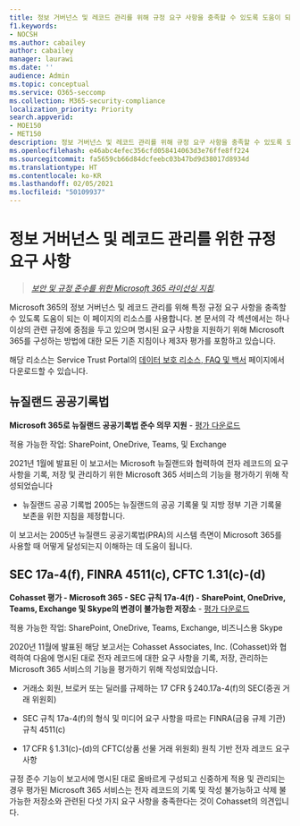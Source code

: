 ```yaml
---
title: 정보 거버넌스 및 레코드 관리를 위해 규정 요구 사항을 충족할 수 있도록 도움이 되는 리소스
f1.keywords:
- NOCSH
ms.author: cabailey
author: cabailey
manager: laurawi
ms.date: ''
audience: Admin
ms.topic: conceptual
ms.service: O365-seccomp
ms.collection: M365-security-compliance
localization_priority: Priority
search.appverid:
- MOE150
- MET150
description: 정보 거버넌스 및 레코드 관리를 위해 규정 요구 사항을 충족할 수 있도록 도움이 되는 리소스
ms.openlocfilehash: e46abc4efec356cfd058414063d3e76ffe8ff224
ms.sourcegitcommit: fa5659cb66d84dcfeebc03b47bd9d38017d8934d
ms.translationtype: HT
ms.contentlocale: ko-KR
ms.lasthandoff: 02/05/2021
ms.locfileid: "50109937"
---
```

# <a name="regulatory-requirements-for-information-governance-and-records-management"></a>정보 거버넌스 및 레코드 관리를 위한 규정 요구 사항

>*[보안 및 규정 준수를 위한 Microsoft 365 라이선싱 지침](https://aka.ms/ComplianceSD).*

Microsoft 365의 정보 거버넌스 및 레코드 관리를 위해 특정 규정 요구 사항을 충족할 수 있도록 도움이 되는 이 페이지의 리소스를 사용합니다. 본 문서의 각 섹션에서는 하나 이상의 관련 규정에 중점을 두고 있으며 명시된 요구 사항을 지원하기 위해 Microsoft 365를 구성하는 방법에 대한 모든 기존 지침이나 제3자 평가를 포함하고 있습니다.

해당 리소스는 Service Trust Portal의 [데이터 보호 리소스, FAQ 및 백서](https://servicetrust.microsoft.com/ViewPage/TrustDocuments) 페이지에서 다운로드할 수 있습니다.

## <a name="new-zealand-public-records-act"></a>뉴질랜드 공공기록법

**Microsoft 365로 뉴질랜드 공공기록법 준수 의무 지원** - [평가 다운로드](https://aka.ms/NZPRA)

적용 가능한 작업: SharePoint, OneDrive, Teams, 및 Exchange

2021년 1월에 발표된 이 보고서는 Microsoft 뉴질랜드와 협력하여 전자 레코드의 요구 사항을 기록, 저장 및 관리하기 위한 Microsoft 365 서비스의 기능을 평가하기 위해 작성되었습니다 

- 뉴질랜드 공공 기록법 2005는 뉴질랜드의 공공 기록물 및 지방 정부 기관 기록물 보존을 위한 지침을 제정합니다.

이 보고서는 2005년 뉴질랜드 공공기록법(PRA)의 시스템 측면이 Microsoft 365를 사용할 때 어떻게 달성되는지 이해하는 데 도움이 됩니다.

## <a name="sec-17a-4f-finra-4511c-and-cftc-131c-d"></a>SEC 17a-4(f), FINRA 4511(c), CFTC 1.31(c)-(d)

**Cohasset 평가 - Microsoft 365 - SEC 규칙 17a-4(f) - SharePoint, OneDrive, Teams, Exchange 및 Skype의 변경이 불가능한 저장소** - [평가 다운로드](https://servicetrust.microsoft.com/ViewPage/TrustDocuments?command=Download&downloadType=Document&downloadId=9fa8349d-a0c9-47d9-93ad-472aa0fa44ec&docTab=6d000410-c9e9-11e7-9a91-892aae8839ad_FAQ_and_White_Papers)

적용 가능한 작업: SharePoint, OneDrive, Teams, Exchange, 비즈니스용 Skype

2020년 11월에 발표된 해당 보고서는 Cohasset Associates, Inc. (Cohasset)와 협력하여 다음에 명시된 대로 전자 레코드에 대한 요구 사항을 기록, 저장, 관리하는 Microsoft 365 서비스의 기능을 평가하기 위해 작성되었습니다.  

- 거래소 회원, 브로커 또는 딜러를 규제하는 17 CFR § 240.17a-4(f)의 SEC(증권 거래 위원회)  

- SEC 규칙 17a-4(f)의 형식 및 미디어 요구 사항을 따르는 FINRA(금융 규제 기관) 규칙 4511(c)  

- 17 CFR § 1.31(c)-(d)의 CFTC(상품 선물 거래 위원회) 원칙 기반 전자 레코드 요구 사항

규정 준수 기능이 보고서에 명시된 대로 올바르게 구성되고 신중하게 적용 및 관리되는 경우 평가된 Microsoft 365 서비스는 전자 레코드의 기록 및 작성 불가능하고 삭제 불가능한 저장소와 관련된 다섯 가지 요구 사항을 충족한다는 것이 Cohasset의 의견입니다.